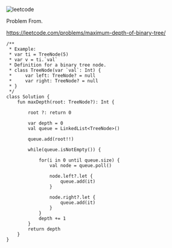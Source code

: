 ![leetcode](https://user-images.githubusercontent.com/77060863/219227694-369b3a23-535a-4ae8-a149-a913dc87e314.PNG)

Problem From.

https://leetcode.com/problems/maximum-depth-of-binary-tree/

```
/**
 * Example:
 * var ti = TreeNode(5)
 * var v = ti.`val`
 * Definition for a binary tree node.
 * class TreeNode(var `val`: Int) {
 *     var left: TreeNode? = null
 *     var right: TreeNode? = null
 * }
 */
class Solution {
    fun maxDepth(root: TreeNode?): Int {
        
        root ?: return 0
        
        var depth = 0
        val queue = LinkedList<TreeNode>()
        
        queue.add(root!!)
        
        while(queue.isNotEmpty()) {
            
            for(i in 0 until queue.size) {
                val node = queue.poll()
                
                node.left?.let {
                    queue.add(it)
                }
            
                node.right?.let {
                    queue.add(it)
                }
            }
            depth += 1   
        }
        return depth
    }
}
```
